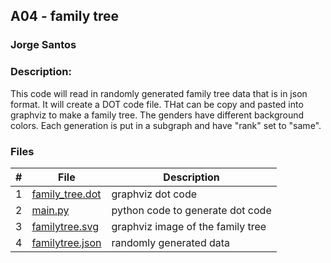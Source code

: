 ## A04 - family tree
### Jorge Santos
### Description:

This code will read in randomly generated family tree data that is in json format. It will create
a DOT code file. THat can be copy and pasted into graphviz to make a family tree. The genders have different background colors.
Each generation is put in a subgraph and have "rank" set to "same". 



### Files

|   #   | File            | Description                                        |
| :---: | --------------- | -------------------------------------------------- |
|   1   | [family_tree.dot](https://github.com/jorcsan/4883-SoftwareTools-Santos/blob/main/Assignments/A01/bst.dot)| graphviz dot code     |
|   2   |  [main.py](https://github.com/jorcsan/4883-SoftwareTools-Santos/blob/main/Assignments/A01/graphviz.svg) | python code to generate dot code    |
|   3   |  [familytree.svg](https://github.com/jorcsan/4883-SoftwareTools-Santos/blob/main/Assignments/A01/graphviz.svg) | graphviz image of the family tree    |
|   4   |  [familytree.json](https://github.com/jorcsan/4883-SoftwareTools-Santos/blob/main/Assignments/A01/graphviz.svg) | randomly generated data    |

